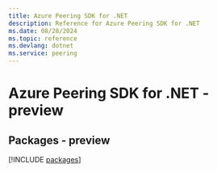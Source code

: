 ```yaml
---
title: Azure Peering SDK for .NET
description: Reference for Azure Peering SDK for .NET
ms.date: 08/28/2024
ms.topic: reference
ms.devlang: dotnet
ms.service: peering
---
```

# Azure Peering SDK for .NET - preview
## Packages - preview
[!INCLUDE [packages](peering-index.md)]